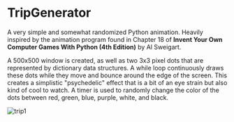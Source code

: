 # TripGenerator
A very simple and somewhat randomized Python animation.
Heavily inspired by the animation program found in Chapter 18 of __Invent Your Own Computer Games With Python (4th Edition)__ by Al Sweigart.

A 500x500 window is created, as well as two 3x3 pixel dots that are represented by dictionary data structures. A while loop continuously draws these dots while they move and bounce around the edge of the screen. This creates a simplistic "psychedelic" effect that is a bit of an eye strain but also kind of cool to watch. A timer is used to randomly change the color of the dots between red, green, blue, purple, white, and black.

![trip1](https://github.com/axioleum/TripGenerator/assets/152221809/10a0bb20-c555-4873-a957-82c142e26fe5)



